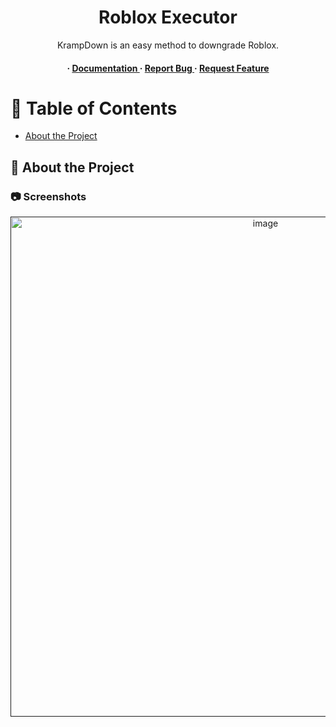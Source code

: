<div align='center'>


<h1>Roblox Executor</h1>
<p>KrampDown is an easy method to downgrade Roblox.</p>

<h4> <span> · </span> <a href="https://github.com/cmoidylan/KrampDown/blob/master/README.md"> Documentation </a> <span> · </span> <a href="https://github.com/cmoidylan/KrampDown/issues"> Report Bug </a> <span> · </span> <a href="https://github.com/cmoidylan/KrampDown/issues"> Request Feature </a> </h4>


</div>

# :notebook_with_decorative_cover: Table of Contents

- [About the Project](#star2-about-the-project)


## :star2: About the Project

### :camera: Screenshots
<div align="center"> <a href=""><img src="https://i.imgur.com/GNKDRoW.png" alt='image' width='800'/></a> </div>
